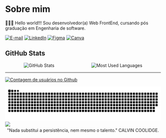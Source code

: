 <!-- <img align="right" alt="Developer" height="380" src="img-git.png"> -->

<h1> Sobre mim </h1> 

👋👋👋 Hello world!!! Sou desenvolvedor(a) Web FrontEnd, cursando pós graduação em Engenharia de software.

[![E-mail](https://img.shields.io/badge/-Email-000?style=for-the-badge&logo=microsoft-outlook&logoColor=FF8888&color:FFF)](mailto:elzbietasousafabri@gmail.com)
[![LinkedIn](https://img.shields.io/badge/-LinkedIn-000?style=for-the-badge&logo=linkedin&logoColor=FF8888&color:FFF)](https://www.linkedin.com/in/elizabetefabri/)
[![Figma](https://img.shields.io/badge/figma-000.svg?style=for-the-badge&logo=figma&logoColor=FF8888&color:FFF)]()
[![Canva](https://img.shields.io/badge/CURRÍCULO-000.svg?style=for-the-badge&logo=Canva&logoColor=FF8888&color:FFF)](https://www.canva.com/design/DAF8CCFSsVA/cPoM9GH72fZZQzYq8bEO8w/edit)

## GitHub Stats

<p style="display: flex; flex-direction: row; flex-wrap: nowrap; justify-content: space-around; align-items: center;">
<img src="https://github-readme-stats.vercel.app/api?username=ElizabeteFabri&show_icons=true&theme=dracula" alt="GitHub Stats" />

<img src="https://github-readme-stats.vercel.app/api/top-langs/?username=elizabetefabri&theme=dracula&hide_border=true&include_all_commits=true&count_private=false&layout=compact" alt="Most Used Languages" />
</p>


---
[![Contagem de usuários no Github](https://visitcount.itsvg.in/api?id=elizabetefabri&label=Engenheira%20de%20Software&color=5&icon=7&pretty=true)](https://visitcount.itsvg.in)

<img  src="https://raw.githubusercontent.com/1999AZZAR/1999AZZAR/readme/resources/img/grid-snake.svg" alt="snake" />

<img src="https://user-images.githubusercontent.com/73097560/115834477-dbab4500-a447-11eb-908a-139a6edaec5c.gif">


<div align="center">
"Nada substitui a persistência, nem mesmo o talento." CALVIN COOLIDGE.
</div>


